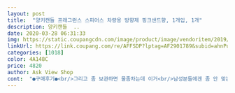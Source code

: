```yaml
---
layout: post 
title:  "양키캔들 프래그런스 스피어스 차량용 방향제 핑크샌드향, 1개입, 1개" 
description: 양키캔들  ..
date: 2020-03-28 06:31:33 
img: https://static.coupangcdn.com/image/product/image/vendoritem/2019/05/07/3000106659/44fb7800-bd37-44a3-b0a2-e27c0198c912.jpg 
linkUrl: https://link.coupang.com/re/AFFSDP?lptag=AF2901789&subid=ahnPublicAsk&pageKey=65519970&itemId=221009244&vendorItemId=3534923148&traceid=V0-113-e4fb9def4aa97268 
categories: [1018] 
color: 4A148C 
price: 4820 
author: Ask View Shop 
cont:  "●구매후기●<br/>그리고 좀 보관하면 물좀차는데 이거<br/>남성분들에겐 좀 안 맞는 향이네요<br/>시트에 묻으면 자국 남으니까 조심하셔요<br/>안에 은색 속디 반만 열어도 향 충분해요~<br/>원래 핑크샌드 향을 좋아하긴 하는데 은은한 향이라 차량용으로는 어떨까 싶었는데 맘에 들어요!<br/>크기도 생각보다 크고 좋아요~<br/>향이 진하게 나네요.<br/> 젤이 꽉차있지않고 액체도 축축하게 들어있네요 절반정도 오픈했더니 향이 너무세서 3분에1만 오픈해도 차안에 향이 진하게 나네요 월레 젤형태는 향이 잘안나는것같아 선호하지않는데 액체를 다퓨져를 쓰니깐 밖으로 흘러나와서.<br/> 젤로된거 구매해봤는데 좋으네요 괜챦으면 또구매할것같아요<br/>" 
---
```

